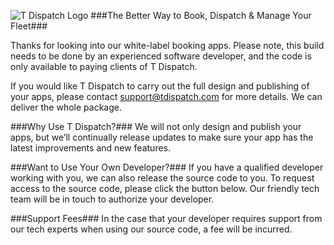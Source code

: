 ![T Dispatch Logo](https://tdispatch.com/wp-content/themes/tdispatch/images/tdispatch_logo_32.png)
###The Better Way to Book, Dispatch & Manage Your Fleet###

Thanks for looking into our white-label booking apps. Please note, this build needs to be done by an experienced software developer, and the code is only available to paying clients of T Dispatch. 

If you would like T Dispatch to carry out the full design and publishing of your apps, please contact support@tdispatch.com for more details. We can deliver the whole package.

###Why Use T Dispatch?###
We will not only design and publish your apps, but we’ll continually release updates to make sure your app has the latest improvements and new features.

###Want to Use Your Own Developer?###
If you have a qualified developer working with you, we can also release the source code to you.
To request access to the source code, please click the button below. Our friendly tech team will be in touch to authorize your developer. 

###Support Fees###
In the case that your developer requires support from our tech experts when using our source code, a fee will be incurred.


